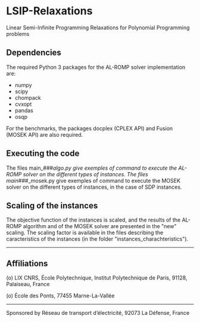 # LSIP-Relaxations
Linear Semi-Infinite Programming Relaxations for Polynomial Programming problems

## Dependencies 



The required Python 3 packages for the AL-ROMP solver implementation are:

- numpy
- scipy
- chompack
- cvxopt
- pandas
- osqp

For the benchmarks, the packages docplex (CPLEX API) and Fusion (MOSEK API) are also required.


## Executing the code


The files main_###_algo.py give exemples of command to execute the AL-ROMP solver on the different types of instances. The files main_###_mosek.py give exemples of command to execute the MOSEK solver on the different types of instances, in the case of SDP instances.

## Scaling of the instances

The objective function of the instances is scaled, and the results of the AL-ROMP algorithm and of the MOSEK solver are presented in the "new" scaling. The scaling factor is available in the files describing the caracteristics of the instances (in the folder "instances_charachteristics").

---------------------------------------------------------------------------------------
## Affiliations

(o) LIX CNRS, École Polytechnique, Institut Polytechnique de Paris, 91128, Palaiseau, France 

(o) École des Ponts, 77455 Marne-La-Vallée

---------------------------------------------------------------------------------------

Sponsored by Réseau de transport d’électricité, 92073 La Défense, France
